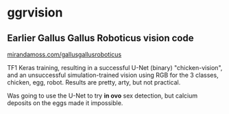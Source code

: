 # ggrvision

## Earlier Gallus Gallus Roboticus vision code 

[mirandamoss.com/gallusgallusroboticus](https://mirandamoss.com/gallusgallusroboticus)

TF1 Keras training, resulting in a successful U-Net (binary) "chicken-vision", and an unsuccessful simulation-trained vision using RGB for the 3 classes, chicken, egg, robot.  Results are pretty, arty, but not practical.

Was going to use the U-Net to try __in ovo__ sex detection, but calcium deposits on the eggs made it impossible.




